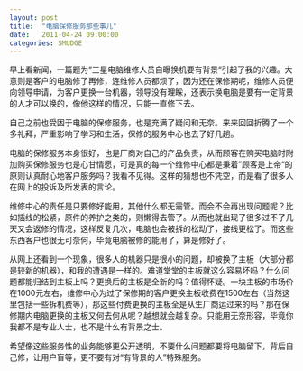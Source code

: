 ```yaml
---
layout: post
title:  "电脑保修服务那些事儿"
date:   2011-04-24 09:00:00
categories: SMUDGE
---
```


早上看新闻，一篇题为“三星电脑维修人员自曝换机要有背景“引起了我的兴趣。大意则是客户的电脑修了再修，连维修人员都烦了，因为还在保修期呢，维修人员便向领导申请，为客户更换一台机器，领导没有理睬，还表示换电脑是要有一定背景的人才可以换的，像他这样的情况，只能一直修下去。



自己之前也受困于电脑的保修服务，也是充满了疑问和无奈。来来回回折腾了一个多礼拜，严重影响了学习和生活，保修的服务中心也去了好几趟。



电脑的保修服务本身很好，也是厂商对自己的产品负责，从而顾客在购买电脑时附加购买保修服务也是心甘情愿，可是真的每一个维修中心都是秉着”顾客是上帝“的原则认真耐心地客户服务吗？我看不见得。这样的猜想也不凭空，而是看了很多人在网上的投诉及所发表的言论。



维修中心的责任是只要修好能用，其他什么都无需管。而会不会再出现问题呢？比如插线的松紧，原件的养护之类的，则懒得去管了。从而也就出现了很多过不了几天又会返修的情况，这样反复几次，电脑也会被拆的松动了，接线更松了。而这些东西客户也很无可奈何，毕竟电脑被修的能用了，算是修好了。



从网上还看到一个现象，很多人的机器只是很小的问题，却被换了主板（大部分都是较新的机器），和我的遭遇是一样的。难道堂堂的主板就这么容易坏吗？什么问题都能归结到主板上吗？更换后的主板是全新的吗？值得怀疑。一块主板的市场价在1000元左右，维修中心为过了保修期的客户更换主板收费在1500左右（当然这里包括一些拆机费等），那这些付费更换的主板全是从生厂商运过来的吗？那在保修期内电脑更换的主板又何去何从呢？越想就会越复杂。只能用无奈形容，毕竟你我都不是专业人士，也不是什么有背景之士。



希望像这些服务性的业务能够更公开透明，不要什么问题都要将电脑留下，背后自己修，让用户盲等，更不要有对“有背景的人”特殊服务。